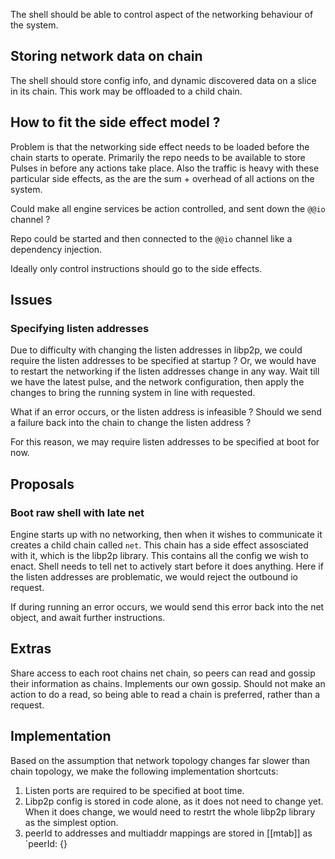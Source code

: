 The shell should be able to control aspect of the networking behaviour of the system.

## Storing network data on chain
The shell should store config info, and dynamic discovered data on a slice in its chain.
This work may be offloaded to a child chain.

## How to fit the side effect model ?
Problem is that the networking side effect needs to be loaded before the chain starts to operate.  Primarily the repo needs to be available to store Pulses in before any actions take place.  Also the traffic is heavy with these particular side effects, as the are the sum + overhead of all actions on the system.

Could make all engine services be action controlled, and sent down the `@@io` channel ?

Repo could be started and then connected to the `@@io` channel like a dependency injection.

Ideally only control instructions should go to the side effects.

## Issues
### Specifying listen addresses
Due to difficulty with changing the listen addresses in libp2p, we could require the listen addresses to be specified at startup ?  Or, we would have to restart the networking if the listen addresses change in any way.
Wait till we have the latest pulse, and the network configuration, then apply the changes to bring the running system in line with requested.

What if an error occurs, or the listen address is infeasible ?  Should we send a failure back into the chain to change the listen address ?

For this reason, we may require listen addresses to be specified at boot for now.

## Proposals
### Boot raw shell with late net
Engine starts up with no networking, then when it wishes to communicate it creates a child chain called `net`. This chain has a side effect assosciated with it, which is the libp2p library.  This contains all the config we wish to enact.  Shell needs to tell net to actively start before it does anything.  Here if the listen addresses are problematic, we would reject the outbound io request.

If during running an error occurs, we would send this error back into the net object, and await further instructions.

## Extras
Share access to each root chains net chain, so peers can read and gossip their information as chains.  Implements our own gossip.  Should not make an action to do a read, so being able to read a chain is preferred, rather than a request.

## Implementation
Based on the assumption that network topology changes far slower than chain topology, we make the following implementation shortcuts:
1. Listen ports are required to be specified at boot time.
2. Libp2p config is stored in code alone, as it does not need to change yet.  When it does change, we would need to restrt the whole libp2p library as the simplest option. 
3. peerId to addresses and multiaddr mappings are stored in [[mtab]] as `peerId: {} 
